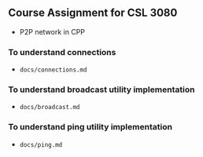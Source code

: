 ## Course Assignment for CSL 3080

- P2P network in CPP

### To understand connections

- `docs/connections.md`

### To understand broadcast utility implementation

- `docs/broadcast.md`

### To understand ping utility implementation

- `docs/ping.md`
